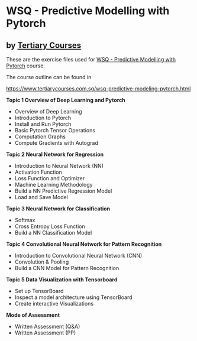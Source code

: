 # WSQ - Predictive Modelling with Pytorch
## by [Tertiary Courses](https://www.tertiarycourses.com.sg/)

These are the exercise files used for [WSQ - Predictive Modelling with Pytorch](https://www.tertiarycourses.com.sg/wsq-predictive-modeling-pytorch.html) course. 

The course outline can be found in 

https://www.tertiarycourses.com.sg/wsq-predictive-modeling-pytorch.html

<p><strong>Topic 1 Overview of Deep Learning and Pytorch</strong></p>
<ul>
<li>Overview of Deep Learning</li>
<li>Introduction to Pytorch</li>
<li>Install and Run Pytorch</li>
<li>Basic Pytorch Tensor Operations</li>
<li>Computation Graphs</li>
<li>Compute Gradients with Autograd</li>
</ul>
<p><strong>Topic 2 Neural Network for Regression</strong></p>
<ul>
<li>Introduction to Neural Network (NN)</li>
<li>Activation Function</li>
<li>Loss Function and Optimizer</li>
<li>Machine Learning Methodology</li>
<li>Build a NN Predictive Regression Model</li>
<li>Load and Save Model</li>
</ul>
<p><strong>Topic 3 Neural Network for Classification</strong></p>
<ul>
<li>Softmax</li>
<li>Cross Entropy Loss Function</li>
<li>Build a NN Classification Model</li>
</ul>
<p><strong>Topic 4 Convolutional Neural Network for Pattern Recognition</strong></p>
<ul>
<li>Introduction to Convolutional Neural Network (CNN)</li>
<li>Convolution &amp; Pooling</li>
<li>Build a CNN Model for Pattern Recognition</li>
</ul>
<p><strong>Topic 5 Data Visualization with Tensorboard</strong></p>
<ul>
<li>Set up TensorBoard</li>
<li>Inspect a model architecture using TensorBoard</li>
<li>Create interactive Visualizations</li>
</ul>
<p><strong>Mode of Assessment</strong></p>
<ul>
<li>Written Assessment (Q&amp;A)</li>
<li>Written Assessment (PP)</li>
</ul>


